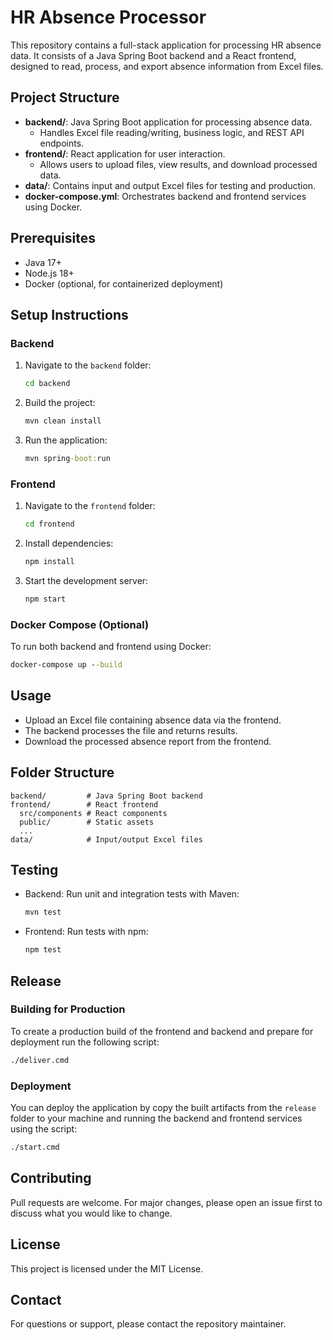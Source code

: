# HR Absence Processor

This repository contains a full-stack application for processing HR absence data. It consists of a Java Spring Boot backend and a React frontend, designed to read, process, and export absence information from Excel files.

## Project Structure

- **backend/**: Java Spring Boot application for processing absence data.
  - Handles Excel file reading/writing, business logic, and REST API endpoints.
- **frontend/**: React application for user interaction.
  - Allows users to upload files, view results, and download processed data.
- **data/**: Contains input and output Excel files for testing and production.
- **docker-compose.yml**: Orchestrates backend and frontend services using Docker.

## Prerequisites

- Java 17+
- Node.js 18+
- Docker (optional, for containerized deployment)

## Setup Instructions

### Backend
1. Navigate to the `backend` folder:
   ```cmd
   cd backend
   ```
2. Build the project:
   ```cmd
   mvn clean install
   ```
3. Run the application:
   ```cmd
   mvn spring-boot:run
   ```

### Frontend
1. Navigate to the `frontend` folder:
   ```cmd
   cd frontend
   ```
2. Install dependencies:
   ```cmd
   npm install
   ```
3. Start the development server:
   ```cmd
   npm start
   ```

### Docker Compose (Optional)
To run both backend and frontend using Docker:
```cmd
docker-compose up --build
```

## Usage
- Upload an Excel file containing absence data via the frontend.
- The backend processes the file and returns results.
- Download the processed absence report from the frontend.

## Folder Structure
```
backend/         # Java Spring Boot backend
frontend/        # React frontend
  src/components # React components
  public/        # Static assets
  ...
data/            # Input/output Excel files
```

## Testing
- Backend: Run unit and integration tests with Maven:
  ```cmd
  mvn test
  ```
- Frontend: Run tests with npm:
  ```cmd
  npm test
  ```

## Release

### Building for Production
To create a production build of the frontend and backend and prepare for deployment run the following script:
```cmd
./deliver.cmd 
```
### Deployment
You can deploy the application by copy the built artifacts from the `release` folder to your machine and running the backend and frontend services using the script:
```cmd
./start.cmd
```

## Contributing
Pull requests are welcome. For major changes, please open an issue first to discuss what you would like to change.

## License
This project is licensed under the MIT License.

## Contact
For questions or support, please contact the repository maintainer.

